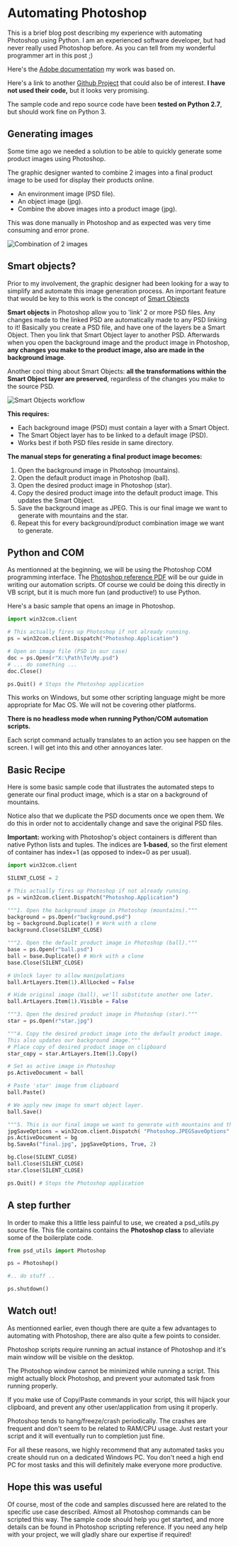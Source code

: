 # Automating Photoshop
This is a brief blog post describing my experience with automating Photoshop using Python.
I am an experienced software developer, but had never really used Photoshop before. As you can tell from my wonderful programmer art in this post ;)

Here's the [Adobe documentation](https://www.adobe.com/content/dam/acom/en/devnet/photoshop/pdfs/photoshop-cc-vbs-ref.pdf) my work was based on.

Here's a link to another [Github Project](https://github.com/loonghao/photoshop-python-api) that could also be of interest. **I have not used their code,** but it looks very promising.

The sample code and repo source code have been **tested on Python 2.7**, but should work fine on Python 3.

## Generating images
Some time ago we needed a solution to be able to quickly generate some product images using Photoshop.

The graphic designer wanted to combine 2 images into a final product image to be used for display their products online. 
- An environment image (PSD file).
- An object image (jpg).
- Combine the above images into a product image (jpg). 

This was done manually in Photoshop and as expected was very time consuming and error prone.

![Combination of 2 images](https://github.com/kelvin0/ImageAutomation/blob/gh-pages/Combine_2_images.png?raw=true)

## Smart objects?
Prior to my involvement, the graphic designer had been looking for a way to simplify and automate this image generation process.
An important feature that would be key to this work is the concept of [Smart Objects](https://helpx.adobe.com/ca/photoshop/using/create-smart-objects.html)

**Smart objects** in Photoshop allow you to 'link' 2 or more PSD files. Any changes made to the linked PSD are automatically made to any PSD linking to it!
Basically you create a PSD file, and have one of the layers be a Smart Object. Then you link that Smart Object layer to another PSD.
Afterwards when you open the background image and the product image in Photoshop, **any changes you make to the product image, also are made in the background image**.

Another cool thing about Smart Objects: **all the transformations within the Smart Object layer are preserved**, regardless of the changes you make to the source PSD.

![Smart Objects workflow](https://github.com/kelvin0/ImageAutomation/blob/gh-pages/smart_objects_update.png?raw=true)

**This requires:**
- Each background image (PSD) must contain a layer with a Smart Object.
- The Smart Object layer has  to be linked to a default image (PSD).
- Works best if both PSD files reside in same directory.


**The manual steps for generating a final product image becomes:**
1. Open the background image in Photoshop (mountains).
2. Open the default product image in Photoshop (ball).
3. Open the desired product image in Photoshop (star).
4. Copy the desired product image into the default product image. This updates the Smart Object.
5. Save the background image as JPEG. This is our final image we want to generate with mountains and the star.
6. Repeat this for every background/product combination image we want to generate.

## Python and COM
As mentionned at the beginning, we will be using the Photoshop COM programming interface.
The [Photoshop reference PDF](https://www.adobe.com/content/dam/acom/en/devnet/photoshop/pdfs/photoshop-cc-vbs-ref.pdf) will be our guide in writing our automation scripts. Of course we could be doing this directly in VB script, but it is much more fun (and productive!) to use Python.

Here's a basic sample that opens an image in Photoshop.

```python
import win32com.client

# This actually fires up Photoshop if not already running.
ps = win32com.client.Dispatch("Photoshop.Application")

# Open an image file (PSD in our case)
doc = ps.Open(r"X:\Path\To\My.psd")
# ... do something ...
doc.Close()

ps.Quit() # Stops the Photoshop application
```
This works on Windows, but some other scripting language might be more appropriate for Mac OS.
We will not be covering other platforms.

**There is no headless mode when running Python/COM automation scripts.**

Each script command actually translates to an action you see happen on the screen.
I will get into this and other annoyances later. 

## Basic Recipe

Here is some basic sample code that illustrates the automated steps to generate our final product image, which is a star on a background of mountains.

Notice also that we duplicate the PSD documents once we open them. We do this in order not to accidentally change and save the original PSD files.

**Important:** working with Photoshop's object containers is different than native Python lists and tuples. The indices are **1-based**, so the first element of container has index=1 (as opposed to index=0 as per usual).


```python
import win32com.client

SILENT_CLOSE = 2

# This actually fires up Photoshop if not already running.
ps = win32com.client.Dispatch("Photoshop.Application")

"""1. Open the background image in Photoshop (mountains)."""
background = ps.Open(r"background.psd")
bg = background.Duplicate() # Work with a clone
background.Close(SILENT_CLOSE)

"""2. Open the default product image in Photoshop (ball)."""
base = ps.Open(r"ball.psd")
ball = base.Duplicate() # Work with a clone
base.Close(SILENT_CLOSE)

# Unlock layer to allow manipulations
ball.ArtLayers.Item(1).AllLocked = False

# Hide original image (ball), we'll substitute another one later.
ball.ArtLayers.Item(1).Visible = False

"""3. Open the desired product image in Photoshop (star)."""
star = ps.Open(r"star.jpg")

"""4. Copy the desired product image into the default product image. 
This also updates our background image."""
# Place copy of desired product image on clipboard
star_copy = star.ArtLayers.Item(1).Copy() 

# Set as active image in Photoshop
ps.ActiveDocument = ball          

# Paste 'star' image from clipboard 
ball.Paste()               

# We apply new image to smart object layer. 
ball.Save()                               

"""5. This is our final image we want to generate with mountains and the star."""
jpgSaveOptions = win32com.client.Dispatch( "Photoshop.JPEGSaveOptions" )
ps.ActiveDocument = bg
bg.SaveAs("final.jpg", jpgSaveOptions, True, 2)

bg.Close(SILENT_CLOSE)
ball.Close(SILENT_CLOSE)
star.Close(SILENT_CLOSE)

ps.Quit() # Stops the Photoshop application
```

## A step further
In order to make this a little less painful to use, we created a psd_utils.py source file.
This file contains contains the **Photoshop class** to alleviate some of the boilerplate code.

```python
from psd_utils import Photoshop 

ps = Photoshop()

#.. do stuff ..

ps.shutdown()
```

## Watch out!
As mentionned earlier, even though there are quite a few advantages to automating with Photoshop, there are also quite a few points to consider.

Photoshop scripts require running an actual instance of Photoshop and it's main window will be visible on the desktop.

The Photoshop window cannot be minimized while running a script. This might actually block Photoshop, and prevent your automated task from running properly.

If you make use of Copy/Paste commands in your script, this will hijack your clipboard, and prevent any other user/application from using it properly.

Photoshop tends to hang/freeze/crash periodically. The crashes are frequent and don't seem to be related to RAM/CPU usage. Just restart your script and it will eventually run to completion just fine.

For all these reasons, we highly recommend that any automated tasks you create should run on a dedicated Windows PC. You don't need a high end PC for most tasks and this will definitely make everyone more productive.

## Hope this was useful
Of course, most of the code and samples discussed here are related to the specific use case described.
Almost all Photoshop commands can be scripted this way. The sample code should help you get started, and more details can be found in Photoshop scripting reference.
If you need any help with your project, we will gladly share our expertise if required!


